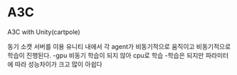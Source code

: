 # A3C
A3C with Unity(cartpole)

동기 소캣 서버를 이용 유니티 내에서 각 agent가 비동기적으로 움직이고 비동기적으로 학습이 진행된다.
-gpu 비동기 학습이 되지 않아 cpu로 학습
-학습은 되지만 파라미터에 따라 성능차이가 크고 많이 아쉽다
